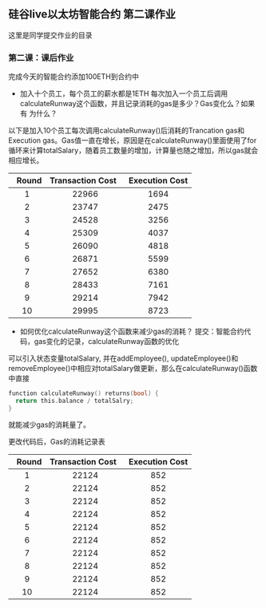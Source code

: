 ## 硅谷live以太坊智能合约 第二课作业
这里是同学提交作业的目录

### 第二课：课后作业
完成今天的智能合约添加100ETH到合约中
- 加入十个员工，每个员工的薪水都是1ETH
每次加入一个员工后调用calculateRunway这个函数，并且记录消耗的gas是多少？Gas变化么？如果有 为什么？

以下是加入10个员工每次调用calculateRunway()后消耗的Trancation gas和 Execution gas。Gas值一直在增长，原因是在calculateRunway()里面使用了for循环来计算totalSalary，随着员工数量的增加，计算量也随之增加，所以gas就会相应增长。

|    Round  | Transaction Cost   | Execution Cost |
| :----------: |:-------------:| :-----:|
| 1 | 22966 | 1694 |
| 2 | 23747 | 2475 |
| 3 | 24528 | 3256 |
| 4 | 25309 | 4037 |
| 5 | 26090 | 4818 |
| 6 | 26871 | 5599 |
| 7 | 27652 | 6380 |
| 8 | 28433 | 7161 |
| 9 | 29214 | 7942 |
| 10 | 29995 | 8723 |

- 如何优化calculateRunway这个函数来减少gas的消耗？
提交：智能合约代码，gas变化的记录，calculateRunway函数的优化

可以引入状态变量totalSalary, 并在addEmployee(), updateEmployee()和removeEmployee()中相应对totalSalary做更新，那么在calculateRunway()函数中直接
``` C
function calculateRunway() returns(bool) {
  return this.balance / totalSalry;
}
```
就能减少gas的消耗量了。

更改代码后，Gas的消耗记录表

|    Round  | Transaction Cost   | Execution Cost |
| :----------: |:-------------:| :-----:|
| 1 | 22124 | 852 |
| 2 | 22124 | 852 |
| 3 | 22124 | 852 |
| 4 | 22124 | 852 |
| 5 | 22124 | 852 |
| 6 | 22124 | 852 |
| 7 | 22124 | 852 |
| 8 | 22124 | 852 |
| 9 | 22124 | 852 |
| 10 | 22124 | 852 |


